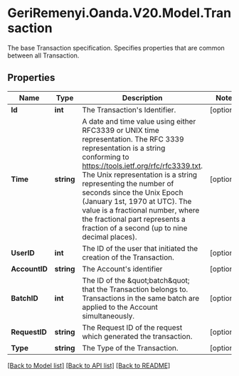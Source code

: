 # GeriRemenyi.Oanda.V20.Model.Transaction
The base Transaction specification. Specifies properties that are common between all Transaction.
## Properties

Name | Type | Description | Notes
------------ | ------------- | ------------- | -------------
**Id** | **int** | The Transaction&#39;s Identifier. | [optional] 
**Time** | **string** | A date and time value using either RFC3339 or UNIX time representation. The RFC 3339 representation is a string conforming to https://tools.ietf.org/rfc/rfc3339.txt. The Unix representation is a string representing the number of seconds since the Unix Epoch (January 1st, 1970 at UTC). The value is a fractional number, where the fractional part represents a fraction of a second (up to nine decimal places). | [optional] 
**UserID** | **int** | The ID of the user that initiated the creation of the Transaction. | [optional] 
**AccountID** | **string** | The Account&#39;s identifier | [optional] 
**BatchID** | **int** | The ID of the \&quot;batch\&quot; that the Transaction belongs to. Transactions in the same batch are applied to the Account simultaneously. | [optional] 
**RequestID** | **string** | The Request ID of the request which generated the transaction. | [optional] 
**Type** | **string** | The Type of the Transaction. | [optional] 

[[Back to Model list]](../README.md#documentation-for-models) [[Back to API list]](../README.md#documentation-for-api-endpoints) [[Back to README]](../README.md)

